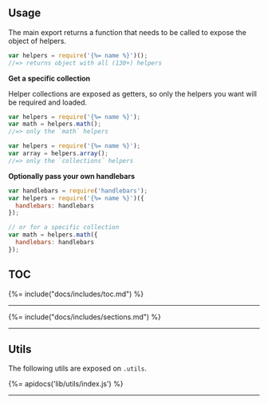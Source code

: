 ## Usage

The main export returns a function that needs to be called to expose the object of helpers.

```js
var helpers = require('{%= name %}')();
//=> returns object with all (130+) helpers
```

**Get a specific collection**

Helper collections are exposed as getters, so only the helpers you want will be required and loaded.

```js
var helpers = require('{%= name %}');
var math = helpers.math();
//=> only the `math` helpers

var helpers = require('{%= name %}');
var array = helpers.array();
//=> only the `collections` helpers
```

**Optionally pass your own handlebars**

```js
var handlebars = require('handlebars');
var helpers = require('{%= name %}')({
  handlebars: handlebars
});

// or for a specific collection
var math = helpers.math({
  handlebars: handlebars
});
```

## TOC
{%= include("docs/includes/toc.md") %}

***

{%= include("docs/includes/sections.md") %}

***

## Utils

The following utils are exposed on `.utils`.

{%= apidocs('lib/utils/index.js') %}

***


[operators]: https://developer.mozilla.org/en-US/docs/Web/JavaScript/Reference/Operators/Arithmetic_Operators
